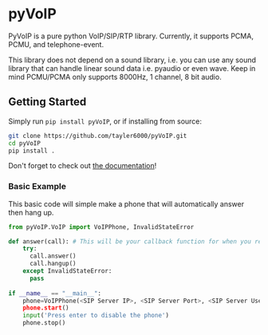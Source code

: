 # pyVoIP
PyVoIP is a pure python VoIP/SIP/RTP library.  Currently, it supports PCMA, PCMU, and telephone-event.

This library does not depend on a sound library, i.e. you can use any sound library that can handle linear sound data i.e. pyaudio or even wave.  Keep in mind PCMU/PCMA only supports 8000Hz, 1 channel, 8 bit audio.

## Getting Started
Simply run `pip install pyVoIP`, or if installing from source:

```bash
git clone https://github.com/tayler6000/pyVoIP.git
cd pyVoIP
pip install .
```

Don't forget to check out [the documentation](https://pyvoip.readthedocs.io/)!

### Basic Example
This basic code will simple make a phone that will automatically answer then hang up.

```python
from pyVoIP.VoIP import VoIPPhone, InvalidStateError

def answer(call): # This will be your callback function for when you receive a phone call.
    try:
      call.answer()
      call.hangup()
    except InvalidStateError:
      pass
  
if __name__ == "__main__":
    phone=VoIPPhone(<SIP Server IP>, <SIP Server Port>, <SIP Server Username>, <SIP Server Password>, callCallback=answer, myIP=<Your computer's local IP>, sipPort=<Port to use for SIP (int, default 5060)>, rtpPortLow=<low end of the RTP Port Range>, rtpPortHigh=<high end of the RTP Port Range>)
    phone.start()
    input('Press enter to disable the phone')
    phone.stop()
```

